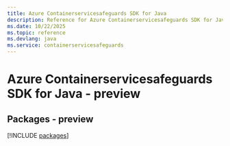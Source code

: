 ```yaml
---
title: Azure Containerservicesafeguards SDK for Java
description: Reference for Azure Containerservicesafeguards SDK for Java
ms.date: 10/22/2025
ms.topic: reference
ms.devlang: java
ms.service: containerservicesafeguards
---
```

# Azure Containerservicesafeguards SDK for Java - preview
## Packages - preview
[!INCLUDE [packages](containerservicesafeguards-index.md)]